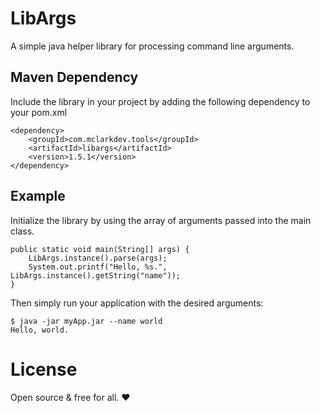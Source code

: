 # LibArgs

A simple java helper library for processing command line arguments.

## Maven Dependency

Include the library in your project by adding the following dependency to your pom.xml

```
<dependency>
	<groupId>com.mclarkdev.tools</groupId>
	<artifactId>libargs</artifactId>
	<version>1.5.1</version>
</dependency>
```

## Example

Initialize the library by using the array of arguments passed into the main class.

```
public static void main(String[] args) {
	LibArgs.instance().parse(args);
	System.out.printf("Hello, %s.", LibArgs.instance().getString("name"));
}
```

Then simply run your application with the desired arguments:

```
$ java -jar myApp.jar --name world
Hello, world.
```

# License

Open source & free for all. ❤
